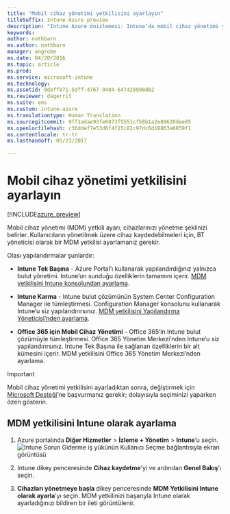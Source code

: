 ```yaml
---
title: "Mobil cihaz yönetimi yetkilisini ayarlayın"
titleSuffix: Intune Azure preview
description: "Intune Azure önizlemesi: Intune’da mobil cihaz yönetimi yetkilisini ayarlamayı öğrenin. "
keywords: 
author: nathbarn
ms.author: nathbarn
manager: angrobe
ms.date: 04/20/2016
ms.topic: article
ms.prod: 
ms.service: microsoft-intune
ms.technology: 
ms.assetid: 8deff871-5dff-4767-9484-647428998d82
ms.reviewer: dagerrit
ms.suite: ems
ms.custom: intune-azure
ms.translationtype: Human Translation
ms.sourcegitcommit: 9ff1adae93fe6873f5551cf58b1a2e89638dee85
ms.openlocfilehash: c36ddef7e53d6f4f15c82c97dc6d18863e6859f1
ms.contentlocale: tr-tr
ms.lasthandoff: 05/23/2017

---
```


# <a name="set-the-mobile-device-management-authority"></a>Mobil cihaz yönetimi yetkilisini ayarlayın

[!INCLUDE[azure_preview](./includes/azure_preview.md)]

Mobil cihaz yönetimi (MDM) yetkili ayarı, cihazlarınızı yönetme şeklinizi belirler. Kullanıcıların yönetilmek üzere cihaz kaydedebilmeleri için, BT yöneticisi olarak bir MDM yetkilisi ayarlamanız gerekir.

Olası yapılandırmalar şunlardır:

- **Intune Tek Başına** - Azure Portal’ı kullanarak yapılandırdığınız yalnızca bulut yönetimi. Intune’un sunduğu özelliklerin tamamını içerir. [MDM yetkilisini Intune konsolundan ayarlama](#mdm-authority-set-to-intune).

- **Intune Karma** - Intune bulut çözümünün System Center Configuration Manager ile tümleştirmesi. Configuration Manager konsolunu kullanarak Intune’u siz yapılandırırsınız. [MDM yetkilisini Yapılandırma Yöneticisi’nden ayarlama](https://docs.microsoft.com/sccm/mdm/deploy-use/configure-intune-subscription).

- **Office 365 için Mobil Cihaz Yönetimi** - Office 365’in Intune bulut çözümüyle tümleştirmesi. Office 365 Yönetim Merkezi’nden Intune’u siz yapılandırırsınız. Intune Tek Başına ile sağlanan özelliklerin bir alt kümesini içerir. MDM yetkilisini Office 365 Yönetim Merkezi’nden ayarlama.

>[!IMPORTANT]
>Mobil cihaz yönetimi yetkilisini ayarladıktan sonra, değiştirmek için [Microsoft Desteği](https://docs.microsoft.com/intune-classic/troubleshoot/get-support)’ne başvurmanız gerekir; dolayısıyla seçiminizi yaparken özen gösterin.

## <a name="set-mdm-authority-to-intune"></a>MDM yetkilisini Intune olarak ayarlama

1. Azure portalında **Diğer Hizmetler** > **İzleme + Yönetim** > **Intune**’u seçin.
  ![Intune Sorun Giderme iş yükünün Kullanıcı Seçme bağlantısıyla ekran görüntüsü](media/set-mdm-auth.png)
2. Intune dikey penceresinde **Cihaz kaydetme**’yi ve ardından **Genel Bakış**’ı seçin.

3. **Cihazları yönetmeye başla** dikey penceresinde **MDM Yetkilisini Intune olarak ayarla**’yı seçin. MDM yetkilinizi başarıyla Intune olarak ayarladığınızı bildiren bir ileti görüntülenir.

